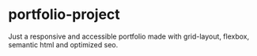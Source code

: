 # portfolio-project
Just a responsive and accessible portfolio made with grid-layout, flexbox, semantic html and optimized seo.
